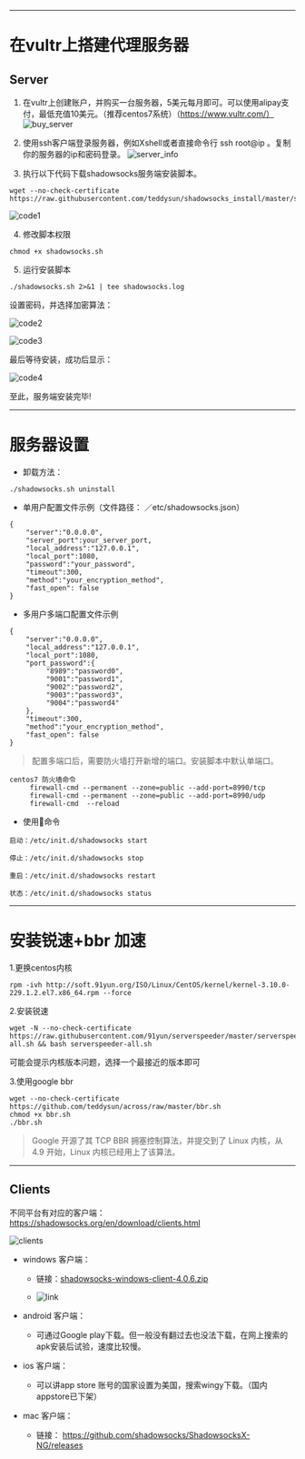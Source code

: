 
---

# 在vultr上搭建代理服务器

## Server

1. 在vultr上创建账户，并购买一台服务器，5美元每月即可。可以使用alipay支付，最低充值10美元。（推荐centos7系统）（https://www.vultr.com/）
![buy_server](images/vultr/buy_server.png)

2. 使用ssh客户端登录服务器，例如Xshell或者直接命令行  ssh root@ip 。复制你的服务器的ip和密码登录。
![server_info](images/vultr/server_info.png)

3. 执行以下代码下载shadowsocks服务端安装脚本。

```shell
wget --no-check-certificate  https://raw.githubusercontent.com/teddysun/shadowsocks_install/master/shadowsocks.sh

```
![code1](images/vultr/code1.png)

4. 修改脚本权限

``` shell
chmod +x shadowsocks.sh
```

5. 运行安装脚本

``` shell
./shadowsocks.sh 2>&1 | tee shadowsocks.log
```

设置密码，并选择加密算法：

![code2](images/vultr/code2.png)

![code3](images/vultr/code3.png)

最后等待安装，成功后显示：

![code4](images/vultr/code4.png)

至此，服务端安装完毕!

---
# 服务器设置

- 卸载方法：
``` shell
./shadowsocks.sh uninstall

```

- 单用户配置文件示例（文件路径： ／etc/shadowsocks.json）

```
{
    "server":"0.0.0.0",
    "server_port":your_server_port,
    "local_address":"127.0.0.1",
    "local_port":1080,
    "password":"your_password",
    "timeout":300,
    "method":"your_encryption_method",
    "fast_open": false
}
```

- 多用户多端口配置文件示例

```
{
    "server":"0.0.0.0",
    "local_address":"127.0.0.1",
    "local_port":1080,
    "port_password":{
         "8989":"password0",
         "9001":"password1",
         "9002":"password2",
         "9003":"password3",
         "9004":"password4"
    },
    "timeout":300,
    "method":"your_encryption_method",
    "fast_open": false
}
```
> 配置多端口后，需要防火墙打开新增的端口。安装脚本中默认单端口。

    centos7 防火墙命令
         firewall-cmd --permanent --zone=public --add-port=8990/tcp
         firewall-cmd --permanent --zone=public --add-port=8990/udp
         firewall-cmd  --reload

- 使用命令

```
启动：/etc/init.d/shadowsocks start

停止：/etc/init.d/shadowsocks stop

重启：/etc/init.d/shadowsocks restart

状态：/etc/init.d/shadowsocks status

```

---
# 安装锐速+bbr 加速

1.更换centos内核

```
rpm -ivh http://soft.91yun.org/ISO/Linux/CentOS/kernel/kernel-3.10.0-229.1.2.el7.x86_64.rpm --force

```

2.安装锐速

```
wget -N --no-check-certificate https://raw.githubusercontent.com/91yun/serverspeeder/master/serverspeeder-all.sh && bash serverspeeder-all.sh
```
可能会提示内核版本问题，选择一个最接近的版本即可


3.使用google bbr

```
wget --no-check-certificate https://github.com/teddysun/across/raw/master/bbr.sh
chmod +x bbr.sh
./bbr.sh
```
> Google 开源了其 TCP BBR 拥塞控制算法，并提交到了 Linux 内核，从 4.9 开始，Linux 内核已经用上了该算法。
---

## Clients

不同平台有对应的客户端：https://shadowsocks.org/en/download/clients.html

![clients](images/vultr/clients.png)

- windows 客户端：

    - 链接：[shadowsocks-windows-client-4.0.6.zip](images/vultr/Shadowsocks-4.0.6.zip)

    - ![link](images/vultr/link.png)

- android 客户端：

    - 可通过Google play下载。但一般没有翻过去也没法下载，在网上搜索的apk安装后试验，速度比较慢。

- ios 客户端：

    - 可以讲app store 账号的国家设置为美国，搜索wingy下载。（国内appstore已下架）

- mac 客户端：

    - 链接： https://github.com/shadowsocks/ShadowsocksX-NG/releases

